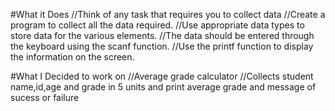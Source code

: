 #What it Does
//Think of any task that requires you to collect data
//Create a program to collect all the data required.
//Use appropriate data types to store data for the various elements.
//The data should be entered through the keyboard using the scanf function.
//Use the printf function to display the information on the screen.

#What I Decided to work on
//Average grade calculator
//Collects student name,id,age and grade in 5 units and print average grade and message of sucess or failure